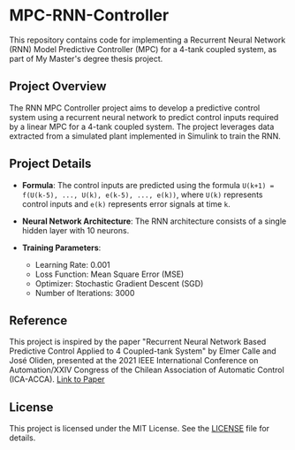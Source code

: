 # MPC-RNN-Controller
This repository contains code for implementing a Recurrent Neural Network (RNN) Model Predictive Controller (MPC) for a 4-tank coupled system, as part of My Master's degree thesis project.

## Project Overview

The RNN MPC Controller project aims to develop a predictive control system using a recurrent neural network to predict control inputs required by a linear MPC for a 4-tank coupled system. The project leverages data extracted from a simulated plant implemented in Simulink to train the RNN.

## Project Details

- **Formula**: The control inputs are predicted using the formula `U(k+1) = f(U(k-5), ..., U(k), e(k-5), ..., e(k))`, where `U(k)` represents control inputs and `e(k)` represents error signals at time `k`.

- **Neural Network Architecture**: The RNN architecture consists of a single hidden layer with 10 neurons.

- **Training Parameters**:
  - Learning Rate: 0.001
  - Loss Function: Mean Square Error (MSE)
  - Optimizer: Stochastic Gradient Descent (SGD)
  - Number of Iterations: 3000

## Reference

This project is inspired by the paper "Recurrent Neural Network Based Predictive Control Applied to 4 Coupled-tank System" by Elmer Calle and José Oliden, presented at the 2021 IEEE International Conference on Automation/XXIV Congress of the Chilean Association of Automatic Control (ICA-ACCA). [Link to Paper](https://ieeexplore.ieee.org/document/9465192)



## License

This project is licensed under the MIT License. See the [LICENSE](LICENSE.txt) file for details.
